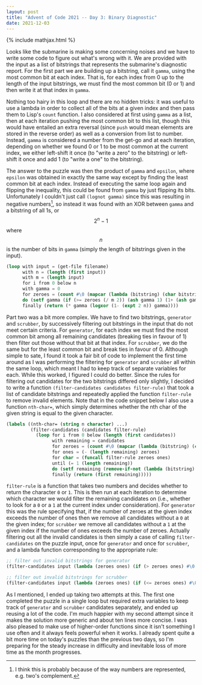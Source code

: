 ```yaml
---
layout: post
title: "Advent of Code 2021 -- Day 3: Binary Diagnostic"
date: 2021-12-03
---
```


{% include mathjax.html %}

Looks like the submarine is making some concerning noises and we have to write
some code to figure out what's wrong with it. We are provided with the input as
a list of bitstrings that represents the submarine's diagnostic report. For the
first part we are building up a bitstring, call it `gamma`, using the most
common bit at each index. That is, for each index from 0 up to the length of
the input bitstrings, we must find the most common bit (0 or 1) and then write
it at that index in `gamma`.

Nothing too hairy in this loop and there are no hidden tricks: it was useful to
use a lambda in order to collect all of the bits at a given index and then pass
them to Lisp's `count` function. I also considered at first using `gamma` as a
list, then at each iteration pushing the most common bit to this list, though
this would have entailed an extra reversal (since `push` would mean elements
are stored in the reverse order) as well as a conversion from list to number.
Instead, `gamma` is considered a number from the get-go and at each iteration,
depending on whether we found 0 or 1 to be most common at the current index,
we either left-shift it once (to "write a zero" to the bitstring) or left-shift
it once and add 1 (to "write a one" to the bitstring).

The answer to the puzzle was then the product of `gamma` and `epsilon`, where
`epsilon` was obtained in exactly the same way except by finding the least
common bit at each index. Instead of executing the same loop again and flipping
the inequality, this could be found from `gamma` by just flipping its bits.
Unfortunately I couldn't just call `(lognot gamma)` since this was resulting in
negative numbers[^1], so instead it was found with an XOR between `gamma` and a
bitstring of all 1s, or $$2^n-1$$ where $$n$$ is the number of bits in `gamma`
(simply the length of bitstrings given in the input).

```lisp
(loop with input = (get-file filename)
      with n = (length (first input))
      with m = (length input)
      for i from 0 below n
      with gamma = 0
      for zeroes = (count #\0 (mapcar (lambda (bitstring) (char bitstring i)) input))
      do (setf gamma (if (>= zeroes (/ m 2)) (ash gamma 1) (1+ (ash gamma 1))))
      finally (return (* gamma (logxor (1- (expt 2 n)) gamma)))) 
```

Part two was a bit more complex. We have to find two bitstrings, `generator`
and `scrubber`, by successively filtering out bitstrings in the input that do
not meet certain criteria. For `generator`, for each index we must find the
most common bit among all remaining candidates (breaking ties in favour of 1)
then filter out those without that bit at that index. For `scrubber`, we do the
same but for the least common bit and break ties in favour of 0. Although
simple to sate, I found it took a fair bit of code to implement the first time
around as I was performing the filtering for `generator` and `scrubber` all
within the same loop, which meant I had to keep track of separate variables for
each. While this worked, I figured I could do better. Since the rules for
filtering out candidates for the two bitstrings differed only slightly, I
decided to write a function `(filter-candidates candidates filter-rule)` that
took a list of candidate bitstrings and repeatedly applied the function
`filter-rule` to remove invalid elements. Note that in the code snippet below I
also use a function `nth-char=`, which simply determines whether the nth char
of the given string is equal to the given character.

```lisp
(labels ((nth-char= (string n character) ...)
         (filter-candidates (candidates filter-rule)
           (loop for i from 0 below (length (first candidates))
                 with remaining = candidates
                 for zeroes = (count #\0 (mapcar (lambda (bitstring) (char bitstring i)) remaining))
                 for ones = (- (length remaining) zeroes)
                 for char = (funcall filter-rule zeroes ones)
                 until (= 1 (length remaining))
                 do (setf remaining (remove-if-not (lambda (bitstring) (nth-char= bitstring i char)) remaining))
                 finally (return (first remaining)))))
```

`filter-rule` is a function that takes two numbers and decides whether to
return the character `0` or `1`. This is then run at each iteration to
determine which character we would filter the remaining candidates on (i.e.,
whether to look for a `0` or a `1` at the current index under consideration).
For `generator` this was the rule specifying that, if the number of zeroes at
the given index exceeds the number of ones then we remove all candidates
without a `0` at the given index; for `scrubber` we remove all candidates
without a `1` at the given index if the number of ones exceeds the number of
zeroes. Actually filtering out all the invalid candidates is then simply a case
of calling `filter-candidates` on the puzzle input, once for `generator` and
once for `scrubber`, and a lambda function corresponding to the appropriate
rule:

```lisp
;; filter out invalid bitstrings for generator
(filter-candidates input (lambda (zeroes ones) (if (> zeroes ones) #\0 #\1)))

;; filter out invalid bitstrings for scrubber
(filter-candidates input (lambda (zeroes ones) (if (<= zeroes ones) #\0 #\1)))
```

As I mentioned, I ended up taking two attempts at this. The first one completed
the puzzle in a single loop but required extra variables to keep track of
`generator` and `scrubber` candidates separately, and ended up reusing a lot of
the code. I'm much happier with my second attempt since it makes the solution
more generic and about ten lines more concise. I was also pleased to make use
of higher-order functions since it isn't something I use often and it always
feels powerful when it works. I already spent quite a bit more time on today's
puzzles than the previous two days, so I'm preparing for the steady increase in
difficulty and inevitable loss of more time as the month progresses.

[^1]: I think this is probably because of the way numbers are represented, e.g. two's complement.
